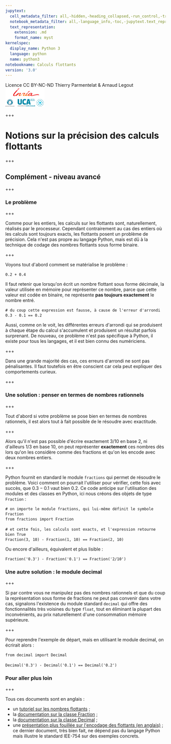 ```yaml
---
jupytext:
  cell_metadata_filter: all,-hidden,-heading_collapsed,-run_control,-trusted
  notebook_metadata_filter: all,-language_info,-toc,-jupytext.text_representation.jupytext_version,-jupytext.text_representation.format_version
  text_representation:
    extension: .md
    format_name: myst
kernelspec:
  display_name: Python 3
  language: python
  name: python3
notebookname: Calculs flottants
version: '3.0'
---
```


<div class="licence">
<span>Licence CC BY-NC-ND</span>
<span>Thierry Parmentelat &amp; Arnaud Legout</span>
<span><img src="media/both-logos-small-alpha.png" /></span>
</div>

+++

# Notions sur la précision des calculs flottants

+++

## Complément - niveau avancé

+++

### Le problème

+++

Comme pour les entiers, les calculs sur les flottants sont, naturellement, réalisés par le processeur. Cependant contrairement au cas des entiers où les calculs sont toujours exacts, les flottants posent un problème de précision. Cela n'est pas propre au langage Python, mais est dû à la technique de codage des nombres flottants sous forme binaire.

+++

Voyons tout d'abord comment se matérialise le problème :

```{code-cell}
0.2 + 0.4
```

Il faut retenir que lorsqu'on écrit un nombre flottant sous forme décimale, la valeur utilisée en mémoire pour représenter ce nombre, parce que cette valeur est codée en binaire, ne représente **pas toujours exactement** le nombre entré.

```{code-cell}
# du coup cette expression est fausse, à cause de l'erreur d'arrondi
0.3 - 0.1 == 0.2
```

Aussi, comme on le voit, les différentes erreurs d'arrondi qui se produisent à chaque étape du calcul s'accumulent et produisent un résultat parfois surprenant. De nouveau, ce problème n'est pas spécifique à Python, il existe pour tous les langages, et il est bien connu des numériciens.

+++

Dans une grande majorité des cas, ces erreurs d'arrondi ne sont pas pénalisantes. Il faut toutefois en être conscient car cela peut expliquer des comportements curieux.

+++

### Une solution : penser en termes de nombres rationnels

+++

Tout d'abord si votre problème se pose bien en termes de nombres rationnels, il est alors tout à fait possible de le résoudre avec exactitude.

+++

Alors qu'il n'est pas possible d'écrire exactement $3/10$ en base 2, ni d'ailleurs $1/3$ en base 10, on peut représenter **exactement** ces nombres dès lors qu'on les considère comme des fractions et qu'on les encode avec deux nombres entiers.

+++

Python fournit en standard le module `fractions` qui permet de résoudre le problème. Voici comment on pourrait l'utiliser pour vérifier, cette fois avec succès, que $0.3 - 0.1$ vaut bien $0.2$. Ce code anticipe sur l'utilisation des modules et des classes en Python, ici nous créons des objets de type `Fraction` :

```{code-cell}
# on importe le module fractions, qui lui-même définit le symbole Fraction
from fractions import Fraction

# et cette fois, les calculs sont exacts, et l'expression retourne bien True
Fraction(3, 10) - Fraction(1, 10) == Fraction(2, 10)
```

Ou encore d'ailleurs, équivalent et plus lisible :

```{code-cell}
Fraction('0.3') - Fraction('0.1') == Fraction('2/10')
```

### Une autre solution : le module decimal

+++

Si par contre vous ne manipulez pas des nombres rationnels et que du coup la représentation sous forme de fractions ne peut pas convenir dans votre cas, signalons l'existence du module standard `decimal` qui offre des fonctionnalités très voisines du type `float`, tout en éliminant la plupart des inconvénients, au prix naturellement d'une consommation mémoire supérieure.

+++

Pour reprendre l'exemple de départ, mais en utilisant le module decimal, on écrirait alors :

```{code-cell}
from decimal import Decimal

Decimal('0.3') - Decimal('0.1') == Decimal('0.2')
```

### Pour aller plus loin

+++

Tous ces documents sont en anglais :

* un [tutoriel sur les nombres flottants](https://docs.python.org/3/tutorial/floatingpoint.html) ;
* la [documentation sur la classe Fraction](https://docs.python.org/3/library/fractions.html) ;
* la [documentation sur la classe Decimal](https://docs.python.org/3/library/decimal.html) ;
* une [présentation plus fouillée sur l'encodage des flottants (en anglais)](http://www.oxfordmathcenter.com/drupal7/node/43) ; ce dernier document, très bien fait, ne dépend pas du langage Python mais illustre le standard IEE-754 sur des exemples concrets.
